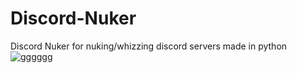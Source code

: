 # Discord-Nuker
Discord Nuker for nuking/whizzing discord servers made in python![gggggg](https://user-images.githubusercontent.com/76713140/117554309-75641c00-b01c-11eb-825c-4293a73779d4.png)


